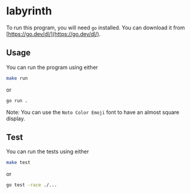 # labyrinth

To run this program, you will need `go` installed. You can download it from [https://go.dev/dl/](https://go.dev/dl/).

## Usage

You can run the program using either

```sh
make run
```

or

```sh
go run .
```

Note: You can use the `Noto Color Emoji` font to have an almost square display.

## Test

You can run the tests using either

```sh
make test
```

or

```sh
go test -race ./...
```

